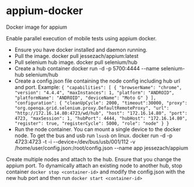 # appium-docker
Docker image for appium

Enable parallel execution of mobile tests using appium docker.
- Ensure you have docker installed and daemon running.
- Pull the image. docker pull jessezach/appium:latest
- Pull selenium hub image. docker pull selenium/hub
- Create a hub container docker run -d -p 5700:4444 --name selenium-hub selenium/hub
- Create a config.json file containing the node config including hub url and port. Example:
`{
"capabilities": [
{
"browserName": "chrome",
"version": "4.4.4",
"maxInstances": 1,
"platform": "ANDROID",
"platformName": "ANDROID",
"deviceName": "Moto G"
}
],
"configuration": {
"cleanUpCycle": 2000,
"timeout":30000,
"proxy": "org.openqa.grid.selenium.proxy.DefaultRemoteProxy",
"url": "http://172.16.14.80:4723/wd/hub",
"host": "172.16.14.80",
"port": 4723,
"maxSession": 1,
"hubPort": 4444,
"hubHost": "172.16.14.80",
"register": true,
"registerCycle": 5000,
"role": "node"
}
}`
- Run the node container. You can mount a single device to the docker node. To get the bus and usb run ```lsusb``` on linux.
docker run -d -p 4723:4723 -t -i --device=/dev/bus/usb/001/112 -v /home/user/config.json:/root/config.json --name app jessezach/appium

Create multiple nodes and attach to the hub. Ensure that you change the appium port.
To dynamically attach an existing node to another hub, stop container `docker stop <container-id>` and modify the config.json with the new hub port and then run `docker start <container-id>`
